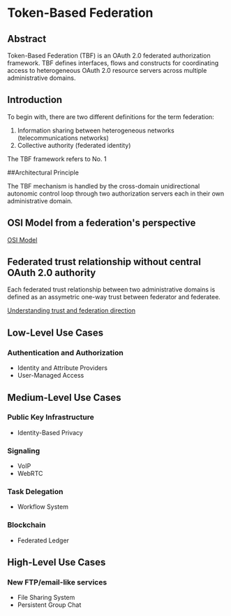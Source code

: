 # Token-Based Federation

## Abstract

Token-Based Federation (TBF) is an OAuth 2.0 federated authorization framework.
TBF defines interfaces, flows and constructs for coordinating access to heterogeneous OAuth 2.0
resource servers across multiple administrative domains.

## Introduction

To begin with, there are two different definitions for the term federation:

1. Information sharing between heterogeneous networks (telecommunications networks)  
2. Collective authority (federated identity)

The TBF framework refers to No. 1

##Architectural Principle

The TBF mechanism is handled by the cross-domain unidirectional autonomic control loop through two authorization servers each in their own administrative domain.

## OSI Model from a federation's perspective

[OSI Model]

## Federated trust relationship without central OAuth 2.0 authority

Each federated trust relationship between two administrative domains is defined as
an assymetric one-way trust between federator and federatee.

[Understanding trust and federation direction] 

## Low-Level Use Cases

### Authentication and Authorization

* Identity and Attribute Providers
* User-Managed Access

## Medium-Level Use Cases

### Public Key Infrastructure

* Identity-Based Privacy

### Signaling

* VoIP
* WebRTC

### Task Delegation

* Workflow System

### Blockchain

* Federated Ledger

## High-Level Use Cases

### New FTP/email-like services

* File Sharing System
* Persistent Group Chat

[OSI Model]: https://github.com/token-7/token7-specs/wiki/OSI-Model-from-a-federation's-perspective
[Understanding trust and federation direction]:  https://github.com/token-7/token7-specs/wiki/Uderstanding-OAuth2-trust-and-federation-direction
